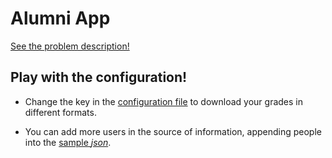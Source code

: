# Alumni App

[See the problem description!](https://github.com/LuisR-jpg/School/blob/master/Patrones%20de%20Diseno%20y%20Arquitecturas%20de%20Software/Problemas/Alumni/Alumni.pdf)

## Play with the configuration!

- Change the key in the [configuration file](https://github.com/LuisR-jpg/School/blob/master/Patrones%20de%20Diseno%20y%20Arquitecturas%20de%20Software/Problemas/Alumni/AlumniApp/App.config) to download your grades in different formats.

- You can add more users in the source of information, appending people into the [sample *json*](https://github.com/LuisR-jpg/School/blob/master/Patrones%20de%20Diseno%20y%20Arquitecturas%20de%20Software/Problemas/Alumni/AlumniApp/gitAllow.json).


